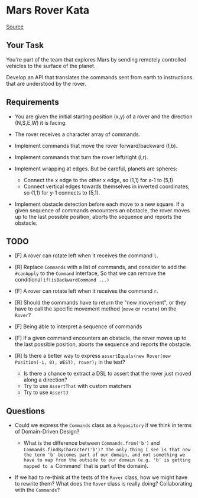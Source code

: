 # Mars Rover Kata

[Source](https://kata-log.rocks/mars-rover-kata)

## Your Task

You're part of the team that explores Mars by sending remotely controlled vehicles to the surface of the planet.

Develop an API that translates the commands sent from earth to instructions that are understood by the rover.

## Requirements

- You are given the initial starting position (x,y) of a rover and the direction (N,S,E,W) it is facing.

- The rover receives a character array of commands.

- Implement commands that move the rover forward/backward (f,b).

- Implement commands that turn the rover left/right (l,r).

- Implement wrapping at edges. But be careful, planets are spheres:

    - Connect the x edge to the other x edge, so (1,1) for x-1 to (5,1)
    - Connect vertical edges towards themselves in inverted coordinates, so (1,1) for y-1 connects to (5,1).

- Implement obstacle detection before each move to a new square. If a given sequence of commands encounters an obstacle, the rover moves up to the last possible position, aborts the sequence and reports the obstacle.

## TODO

- [F] A rover can rotate left when it receives the command `l`.

- [R] Replace `Commands` with a list of commands, and consider to add the `#canApply` to the `Command` interface,
      So that we can remove the conditional `if(isBackwardCommand ...)`

- [F] A rover can rotate left when it receives the command `r`.

- [R] Should the commands have to return the "new movement", or they have to call the specific movement method (`move` or `rotate`) on the `Rover`?

- [F] Being able to interpret a sequence of commands

- [F] If a given command encounters an obstacle, the rover moves up to the last possible position, aborts the sequence and reports the obstacle.

- [R] Is there a better way to express `assertEquals(new Rover(new Position(-1, 0), WEST), rover);` in the test?

    - Is there a chance to extract a DSL to assert that the rover just moved along a direction?
    - Try to use `AssertThat` with custom matchers
    - Try to use `AssertJ`

## Questions

- Could we express the `Commands` class as a `Repository` if we think in terms of Domain-Driven Design?
    - What is the difference between `Commands.from('b')` and `Commands.findByCharacter('b')?
      The only thing I see is that now the term 'b' becomes part of our domain, and not something we have to map
      from the outside to our domain (e.g. 'b' is getting mapped to a `Command` that is part of the domain).

- If we had to re-think at the tests of the `Rover` class, how we might have to rewrite them?
  What does the `Rover` class is really doing? Collaborating with the `Commands`?
